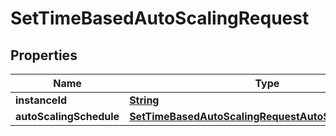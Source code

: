 

# SetTimeBasedAutoScalingRequest


## Properties

| Name | Type | Description | Notes |
|------------ | ------------- | ------------- | -------------|
|**instanceId** | [**String**](String.md) |  |  |
|**autoScalingSchedule** | [**SetTimeBasedAutoScalingRequestAutoScalingSchedule**](SetTimeBasedAutoScalingRequestAutoScalingSchedule.md) |  |  [optional] |




